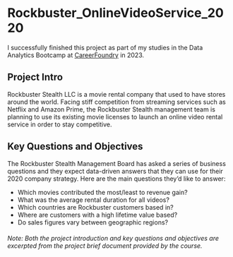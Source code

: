# Rockbuster_OnlineVideoService_2020

I successfully finished this project as part of my studies in the Data Analytics Bootcamp at [CareerFoundry](https://careerfoundry.com) in 2023.
## Project Intro
Rockbuster Stealth LLC is a movie rental company that used to have stores around the world. Facing stiff competition from streaming services such as Netflix and Amazon Prime, the Rockbuster Stealth management team is planning to use its existing movie licenses to launch an online video rental service in order to stay competitive.
## Key Questions and Objectives
The Rockbuster Stealth Management Board has asked a series of business questions and they expect data-driven answers that they can use for their 2020 company strategy. Here are the main questions they’d like to answer:
<br/>
* Which movies contributed the most/least to revenue gain?
* What was the average rental duration for all videos?
* Which countries are Rockbuster customers based in?
* Where are customers with a high lifetime value based?
* Do sales figures vary between geographic regions?
###### Note: Both the project introduction and key questions and objectives are excerpted from the project brief document provided by the course.
